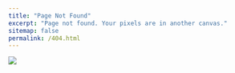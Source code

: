```yaml
---
title: "Page Not Found"
excerpt: "Page not found. Your pixels are in another canvas."
sitemap: false
permalink: /404.html
---
```


![](https://w.namu.la/s/a84166dbf3aefa1a54346868dc07a2b8c09ea90b0bff2d88313d4ea045bfa5b71747c30656457b4044afe4259a7ddba37eacdef4b42d4309704fdb1bd5122e30a9ef5a1d147cc5d4b36d660658b2b7cb60d78245c8bb8e4c97f0a3371023bcb0)